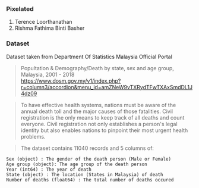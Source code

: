 ### Pixelated
1. Terence Loorthanathan
2. Rishma Fathima Binti Basher

### Dataset
Dataset taken from Department Of Statistics Malaysia Official Portal<br>
> Popultation & Demography/Death by state, sex and age group, Malaysia, 2001 - 2018<br>
> https://www.dosm.gov.my/v1/index.php?r=column3/accordion&menu_id=amZNeW9vTXRydTFwTXAxSmdDL1J4dz09
 
>To have effective health systems, nations must be aware of the annual death toll and the major causes of those fatalities. Civil registration is the only means to keep track of all deaths and count everyone. Civil registration not only establishes a person's legal identity but also enables nations to pinpoint their most urgent health problems.


>The dataset contains 11040 records and 5 columns of:

    Sex (object) : The gender of the death person (Male or Female)
    Age group (object): The age group of the death person
    Year (int64) : The year of death
    State (object) : The location (States in Malaysia) of death
    Number of deaths (float64) : The total number of deaths occured


